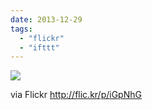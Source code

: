```yaml
---
date: 2013-12-29
tags: 
  - "flickr"
  - "ifttt"
---
```


![](http://farm4.staticflickr.com/3762/11615368184_dc72657691_b.jpg)  

  
  
via Flickr http://flic.kr/p/iGpNhG
